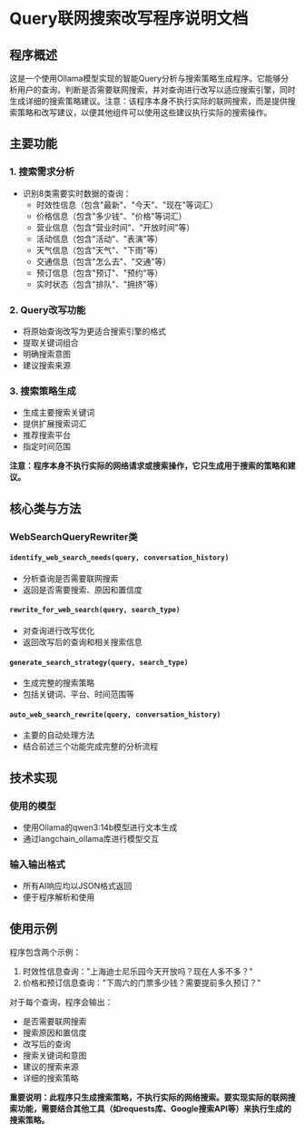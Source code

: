 # Query联网搜索改写程序说明文档

## 程序概述

这是一个使用Ollama模型实现的智能Query分析与搜索策略生成程序。它能够分析用户的查询，判断是否需要联网搜索，并对查询进行改写以适应搜索引擎，同时生成详细的搜索策略建议。注意：该程序本身不执行实际的联网搜索，而是提供搜索策略和改写建议，以便其他组件可以使用这些建议执行实际的搜索操作。

## 主要功能

### 1. 搜索需求分析
- 识别8类需要实时数据的查询：
  - 时效性信息（包含"最新"、"今天"、"现在"等词汇）
  - 价格信息（包含"多少钱"、"价格"等词汇）
  - 营业信息（包含"营业时间"、"开放时间"等）
  - 活动信息（包含"活动"、"表演"等）
  - 天气信息（包含"天气"、"下雨"等）
  - 交通信息（包含"怎么去"、"交通"等）
  - 预订信息（包含"预订"、"预约"等）
  - 实时状态（包含"排队"、"拥挤"等）

### 2. Query改写功能
- 将原始查询改写为更适合搜索引擎的格式
- 提取关键词组合
- 明确搜索意图
- 建议搜索来源

### 3. 搜索策略生成
- 生成主要搜索关键词
- 提供扩展搜索词汇
- 推荐搜索平台
- 指定时间范围

**注意：程序本身不执行实际的网络请求或搜索操作，它只生成用于搜索的策略和建议。**

## 核心类与方法

### WebSearchQueryRewriter类

#### `identify_web_search_needs(query, conversation_history)`
- 分析查询是否需要联网搜索
- 返回是否需要搜索、原因和置信度

#### `rewrite_for_web_search(query, search_type)`
- 对查询进行改写优化
- 返回改写后的查询和相关搜索信息

#### `generate_search_strategy(query, search_type)`
- 生成完整的搜索策略
- 包括关键词、平台、时间范围等

#### `auto_web_search_rewrite(query, conversation_history)`
- 主要的自动处理方法
- 结合前述三个功能完成完整的分析流程

## 技术实现

### 使用的模型
- 使用Ollama的qwen3:14b模型进行文本生成
- 通过langchain_ollama库进行模型交互

### 输入输出格式
- 所有AI响应均以JSON格式返回
- 便于程序解析和使用

## 使用示例

程序包含两个示例：
1. 时效性信息查询："上海迪士尼乐园今天开放吗？现在人多不多？"
2. 价格和预订信息查询："下周六的门票多少钱？需要提前多久预订？"

对于每个查询，程序会输出：
- 是否需要联网搜索
- 搜索原因和置信度
- 改写后的查询
- 搜索关键词和意图
- 建议的搜索来源
- 详细的搜索策略

**重要说明：此程序只生成搜索策略，不执行实际的网络搜索。要实现实际的联网搜索功能，需要结合其他工具（如requests库、Google搜索API等）来执行生成的搜索策略。**